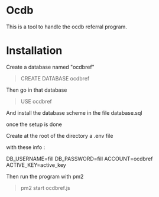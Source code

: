 # Ocdb 

This is a tool to handle the ocdb referral program.

# Installation 

Create a database named "ocdbref"

> CREATE DATABASE ocdbref

Then go in that database 

> USE ocdbref

And install the database scheme in the file database.sql

once the setup is done 

Create at the root of the directory a .env file 

with these info :

DB_USERNAME=fill
DB_PASSWORD=fill
ACCOUNT=ocdbref
ACTIVE_KEY=active_key

Then run the program with pm2

> pm2 start ocdbref.js


